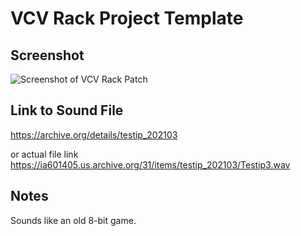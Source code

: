 # VCV Rack Project Template

## Screenshot

![Screenshot of VCV Rack Patch](screenshot.png)

## Link to Sound File

https://archive.org/details/testip_202103

or actual file link
https://ia601405.us.archive.org/31/items/testip_202103/Testip3.wav

## Notes
Sounds like an old 8-bit game.
